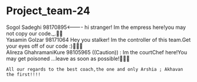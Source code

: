 # Project_team-24
Sogol Sadeghi 98170895<---- hi stranger! Im the empress here!you may not copy our code._.👸🏻                                                  
Yasamin Golzar 98171064 Hey you stalker! Im the controller of this team.Get your eyes off of our code :)👩🏻‍💻                                          
Alireza GhahramaniKure 98105965 ((Caution)) : Im the courtChef here!You may get poisoned ...leave as soon as possible!👨🏻‍🍳
    
    All our regards to the best coach,the one and only Arshia ; Akhavan the first!!!!

